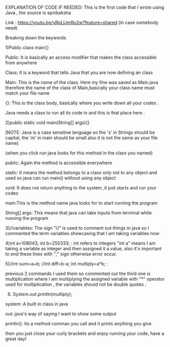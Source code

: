 EXPLANATION OF CODE IF NEEDED:
This is the first code that I wrote using Java , the source is apnikaksha

Link :  https://youtu.be/yRpLlJmRo2w?feature=shared (in case somebody need)

Breaking down the keywords

1)Public class main{}

Public: It is basically an access modifier that makes the class accessible from anywhere

Class: It is a keyword that tells Java that you are now defining an class

Main: This is the name of the class. Here my fine was saved as Main.java therefore the name of the class of Main,basically your class name must match your file name

{}: This is the class body, basically where you write down all your codes  .

Java needs a class to run all its code in and this is that place here .



2)public static void main(String[] args){}   

[NOTE: Java is a case sensitive language so the 's' in Strings should be capital, the 'm' in main should be small also it is not the same as your file name]

(when you click run java looks for this method in the class you named)

public: Again the method is accessible everywhere

static: It means the method belongs to a class only not to any object and used so java can run main() without using any object

void: It does not return anything to the system ,it just starts and run your codes

main:This is the method name java looks for to start running the program 

String[] args: This means that java can take inputs from terminal while running the program


 3)//variables: The sign "//" is used to comment out things in java so I commented the term variables showcasing that I am taking variables now

4)int a=108043;
   int b=250333;  : 
   int refers to integers "int a" means I am taking a variable as integer and then assigned it a value, also it's important to end these lines with ";" sign otherwise error occur.

5)//int sum=a+b;
   //int diff=b-a;
  int multiply=a*b;  : 
  
previous 2 commands I used them so commented out the third one is multiplication where I am multiplying the assigned variable with "*" operator used for multiplication , the variables should not be double quotes .


6) System.out.println(multiply);
   
system: A built in class in java

out: java's way of saying I want to show some output

println(): Its a method comman you call and it prints anything you give 




then you just close your curly brackets and enjoy running your code, have a great day!
